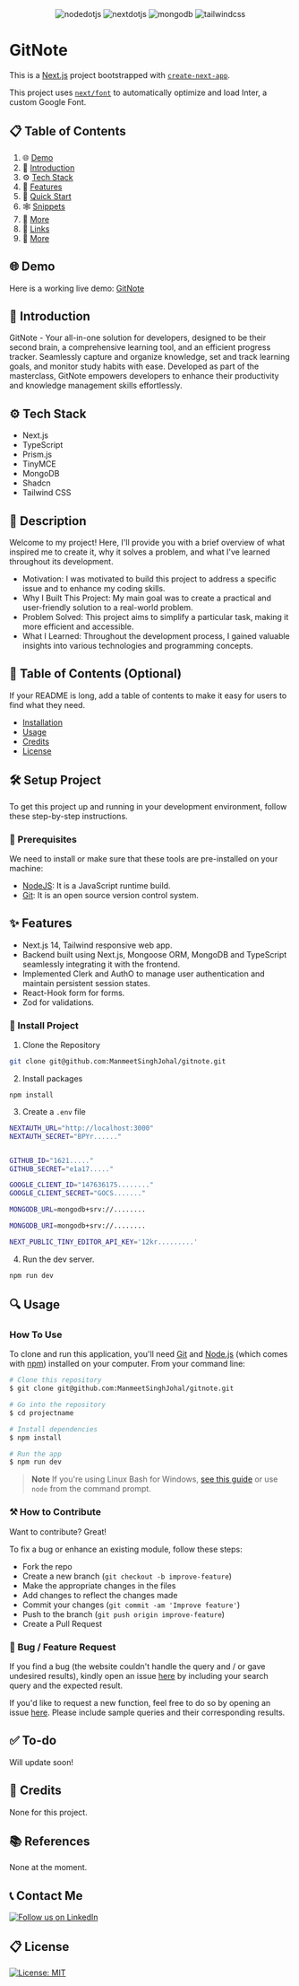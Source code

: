 <div align="center">
  <img src="https://img.shields.io/badge/-Node_JS-black?style=for-the-badge&logoColor=white&logo=nodedotjs&color=339933" alt="nodedotjs" />
  <img src="https://img.shields.io/badge/-Next_JS-black?style=for-the-badge&logoColor=white&logo=nextdotjs&color=000000" alt="nextdotjs" />
  <img src="https://img.shields.io/badge/-MongoDB-black?style=for-the-badge&logoColor=white&logo=mongodb&color=47A248" alt="mongodb" />
  <img src="https://img.shields.io/badge/-Tailwind_CSS-black?style=for-the-badge&logoColor=white&logo=tailwindcss&color=06B6D4" alt="tailwindcss" />
</div>

# GitNote

This is a [Next.js](https://nextjs.org/) project bootstrapped with [`create-next-app`](https://github.com/vercel/next.js/tree/canary/packages/create-next-app).

This project uses [`next/font`](https://nextjs.org/docs/basic-features/font-optimization) to automatically optimize and load Inter, a custom Google Font.

## 📋 <a name="table">Table of Contents</a>

1. 🌐 [Demo](#demo)
2. 🤖 [Introduction](#introduction)
3. ⚙️ [Tech Stack](#tech-stack)
4. 🔋 [Features](#features)
5. 🤸 [Quick Start](#quick-start)
6. 🕸️ [Snippets](#snippets)
7. 🚀 [More](#more)
8. 🔗 [Links](#links)
9. 🚀 [More](#more)

## <a name="demo">🌐 Demo</a>
Here is a working live demo:  [GitNote](https://gitnote-six.vercel.app/) 

## <a name="introduction">🤖 Introduction</a>
GitNote - Your all-in-one solution for developers, designed to be their second brain, a comprehensive learning tool, and an efficient progress tracker. Seamlessly capture and organize knowledge, set and track learning goals, and monitor study habits with ease. Developed as part of the masterclass, GitNote empowers developers to enhance their productivity and knowledge management skills effortlessly.

## <a name="tech-stack">⚙️ Tech Stack</a>

- Next.js
- TypeScript
- Prism.js
- TinyMCE
- MongoDB
- Shadcn
- Tailwind CSS

## 📝 Description
Welcome to my project! Here, I'll provide you with a brief overview of what inspired me to create it, why it solves a problem, and what I've learned throughout its development.
- Motivation: I was motivated to build this project to address a specific issue and to enhance my coding skills.
- Why I Built This Project: My main goal was to create a practical and user-friendly solution to a real-world problem.
- Problem Solved: This project aims to simplify a particular task, making it more efficient and accessible.
- What I Learned: Throughout the development process, I gained valuable insights into various technologies and programming concepts.


## 📖 Table of Contents (Optional)
If your README is long, add a table of contents to make it easy for users to find what they need.

- [Installation](#installation)
- [Usage](#usage)
- [Credits](#credits)
- [License](#license)

## 🛠️ Setup Project
To get this project up and running in your development environment, follow these step-by-step instructions.

### 🍴 Prerequisites

We need to install or make sure that these tools are pre-installed on your machine:

- [NodeJS](https://nodejs.org/en/download/): It is a JavaScript runtime build. 
- [Git](https://git-scm.com/downloads): It is an open source version control system. 

## ✨ Features

- Next.js 14, Tailwind responsive web app.
- Backend built using Next.js, Mongoose ORM, MongoDB and TypeScript seamlessly integrating it with the frontend.
- Implemented Clerk and AuthO to manage user authentication and maintain persistent session states.
- React-Hook form for forms.
- Zod for validations.

### 🚀 Install Project

1. Clone the Repository

```bash
git clone git@github.com:ManmeetSinghJohal/gitnote.git
```

2. Install packages

```
npm install
```

3. Create a `.env` file 

```bash
NEXTAUTH_URL="http://localhost:3000"
NEXTAUTH_SECRET="BPYr......"          


GITHUB_ID="1621....."
GITHUB_SECRET="e1a17....."

GOOGLE_CLIENT_ID="147636175........"
GOOGLE_CLIENT_SECRET="GOCS......."

MONGODB_URL=mongodb+srv://........

MONGODB_URI=mongodb+srv://........

NEXT_PUBLIC_TINY_EDITOR_API_KEY='12kr.........'
```

4. Run the dev server.

```bash
npm run dev
```

## 🔍 Usage

### How To Use

To clone and run this application, you'll need [Git](https://git-scm.com) and [Node.js](https://nodejs.org/en/download/) (which comes with [npm](http://npmjs.com)) installed on your computer. From your command line:

```bash
# Clone this repository
$ git clone git@github.com:ManmeetSinghJohal/gitnote.git

# Go into the repository
$ cd projectname

# Install dependencies
$ npm install

# Run the app
$ npm run dev
```

> **Note**
> If you're using Linux Bash for Windows, [see this guide](https://www.howtogeek.com/261575/how-to-run-graphical-linux-desktop-applications-from-windows-10s-bash-shell/) or use `node` from the command prompt.

### ⚒️ How to Contribute
Want to contribute? Great!

To fix a bug or enhance an existing module, follow these steps:

- Fork the repo
- Create a new branch (`git checkout -b improve-feature`)
- Make the appropriate changes in the files
- Add changes to reflect the changes made
- Commit your changes (`git commit -am 'Improve feature'`)
- Push to the branch (`git push origin improve-feature`)
- Create a Pull Request 

### 📩 Bug / Feature Request

If you find a bug (the website couldn't handle the query and / or gave undesired results), kindly open an issue [here](https://github.com/ManmeetSinghJohal/gitnote/issues/new) by including your search query and the expected result.

If you'd like to request a new function, feel free to do so by opening an issue [here](https://github.com/ManmeetSinghJohal/gitnote/issues/new). Please include sample queries and their corresponding results.

## ✅ To-do

Will update soon!

## 📜 Credits

None for this project.

## 📚 References

None at the moment.

## 📞 Contact Me

[![Follow us on LinkedIn](https://img.shields.io/badge/LinkedIn-ManmeetSinghJohal-blue?style=flat&logo=linkedin&logoColor=b0c0c0&labelColor=363D44)](https://www.linkedin.com/in/manmeetsinghjohal/)

## 📋 License

[![License: MIT](https://img.shields.io/badge/License-MIT-yellow.svg)](https://opensource.org/licenses/MIT)
